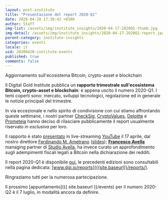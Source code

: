 ```yaml
---
layout: post-institute
title: "Presentazione del report 2020-Q1"
date: 2020-04-20 17:30:42 +0100
author: Staff
img-list: /assets/img/institute_insights/2020-04-17-2020Q1-thumb.jpg
img-detail: /assets/img/institute_insights/2020-04-17-2020Q1-report.jpg
parent-category: institute-insights
categories: eventi
locale: it
uid: 20200420-institute-events
published: true
comments: false
---
```

Aggiornamento sull'ecosistema Bitcoin, crypto-asset e blockchain 

Il Digital Gold Institute pubblica un **rapporto trimestrale
sull'ecosistema Bitcoin, crypto-asset e blockchain**:
è appena uscito il numero 2020-Q1.
I temi coperti sono: mercato, sviluppi tecnologici,
regolazione ed in generale le notizie principali del trimestre.

In via eccezionale e nello spirito di condivisione con cui stiamo
affrontando queste settimane, i nostri partner
[CheckSig](http://checksig.io),
[CryptoValues](http://www.cryptovalues.eu),
[Deloitte](http://www2.deloitte.com/it) e
[Prometeia](http://www.prometeia.it)
hanno deciso di rilasciare pubblicamente il
report usualmente riservato _in esclusiva_ per loro.

Il rapporto è stato [presentato]({{site.baseurl}}/2020q1/)
in live-streaming [YouTube](https://youtu.be/0dwp7j0Y2dI) il 17 aprile,
dal nostro direttore [Ferdinando M. Ametrano](http://www.ametrano.net)
([slides]({{site.baseurl}}/docs/reports/2020Q1-presentation.pdf));
[**Francesco Avella**](https://www.linkedin.com/in/francesco-avella-84b1a111/)
managing partner di [Studio Avella](http://www.studioavella.it/),
ha invece curato un approfondimento sugli adempimenti fiscali legati a Bitcoin
nella dichiarazione dei redditi.

Il report 2020-Q1 è disponibile [qui]({{site.baseurl}}/docs/reports/2020Q1.pdf), le precedenti edizioni sono consultabili nella pagina dedicata: [www.dgi.io/reports]({{site.baseurl}}/reports/).

Ringraziamo tutti per la numerosa partecipazione.

Il prossimo [appuntamento]({{ site.baseurl }}/events) per il numero 2020-Q2 è il 7 luglio,
in modalità ancora da definire.
